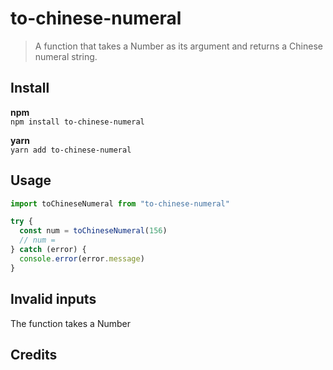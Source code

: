 # to-chinese-numeral

> A function that takes a Number as its argument and returns a Chinese numeral string.

## Install

**npm**  
`npm install to-chinese-numeral`

**yarn**  
`yarn add to-chinese-numeral`

## Usage

```js
import toChineseNumeral from "to-chinese-numeral"

try {
  const num = toChineseNumeral(156)
  // num =
} catch (error) {
  console.error(error.message)
}
```

## Invalid inputs

The function takes a Number

## Credits
